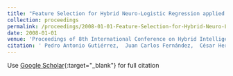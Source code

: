 ```yaml
---
title: "Feature Selection for Hybrid Neuro-Logistic Regression applied to Classification of Remote Sensed Data"
collection: proceedings
permalink: /proceedings/2008-01-01-Feature-Selection-for-Hybrid-Neuro-Logistic-Regression-applied-to-Classification-of-Remote-Sensed-Data
date: 2008-01-01
venue: 'Proceedings of 8th International Conference on Hybrid Intelligent Systems (HIS08)'
citation: ' Pedro Antonio Gutiérrez,  Juan Carlos Fernández,  César Hervás-Martínez,  F. López Granados,  M. Jurado Expósito,  J.M Peña-Barragán, &quot;Feature Selection for Hybrid Neuro-Logistic Regression applied to Classification of Remote Sensed Data.&quot; Proceedings of 8th International Conference on Hybrid Intelligent Systems (HIS08), 2008, Barcelona, Spain, pp.625--630.'
---
```

Use [Google Scholar](https://scholar.google.com/scholar?q=Feature+Selection+for+Hybrid+Neuro+Logistic+Regression+applied+to+Classification+of+Remote+Sensed+Data){:target="_blank"} for full citation